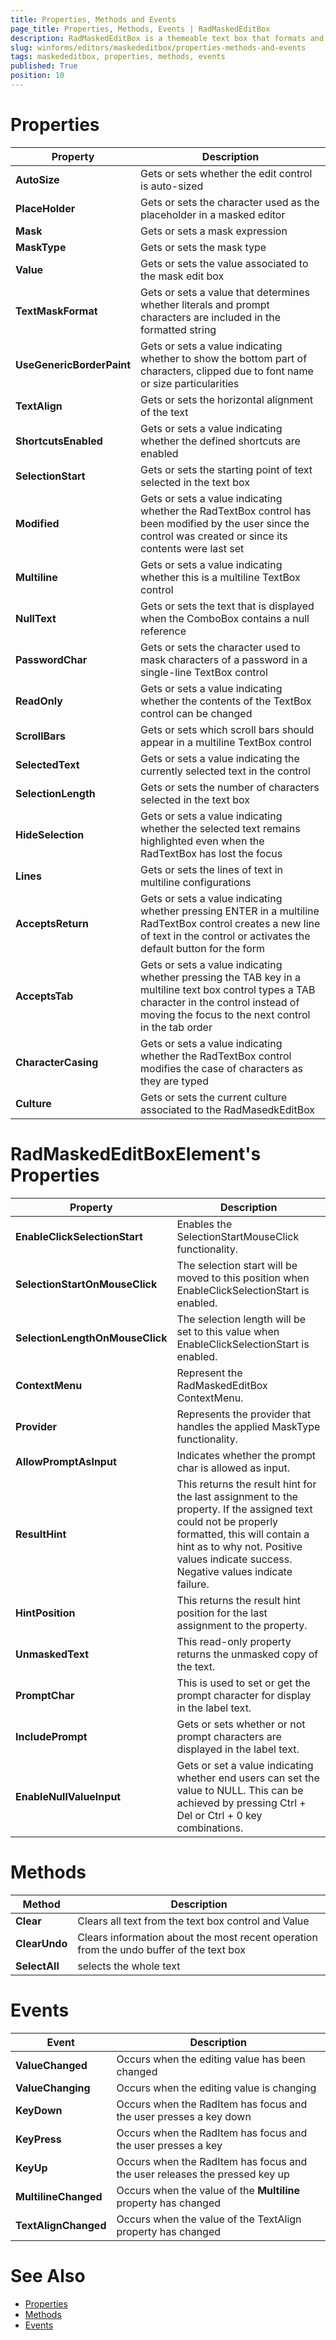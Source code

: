 ```yaml
---
title: Properties, Methods and Events
page_title: Properties, Methods, Events | RadMaskedEditBox
description: RadMaskedEditBox is a themeable text box that formats and constrains text to a predefined pattern or a pattern you define. The article lists the important properties, methods and events.
slug: winforms/editors/maskededitbox/properties-methods-and-events
tags: maskededitbox, properties, methods, events
published: True
position: 10
---
```


# Properties

|Property|Description|
|------|------|
|__AutoSize__|Gets or sets whether the edit control is auto-sized|
|__PlaceHolder__|Gets or sets the character used as the placeholder in a masked editor|
|__Mask__|Gets or sets a mask expression|
|__MaskType__|Gets or sets the mask type|
|__Value__|Gets or sets the value associated to the mask edit box|
|__TextMaskFormat__|Gets or sets a value that determines whether literals and prompt characters are included in the formatted string|
|__UseGenericBorderPaint__|Gets or sets a value indicating whether to show the bottom part of characters, clipped due to font name or size particularities|
|__TextAlign__|Gets or sets the horizontal alignment of the text|
|__ShortcutsEnabled__|Gets or sets a value indicating whether the defined shortcuts are enabled|
|__SelectionStart__|Gets or sets the starting point of text selected in the text box|
|__Modified__|Gets or sets a value indicating whether the RadTextBox control has been modified by the user since the control was created or since its contents were last set|
|__Multiline__|Gets or sets a value indicating whether this is a multiline TextBox control|
|__NullText__|Gets or sets the text that is displayed when the ComboBox contains a null reference|
|__PasswordChar__|Gets or sets the character used to mask characters of a password in a single-line TextBox control|
|__ReadOnly__|Gets or sets a value indicating whether the contents of the TextBox control can be changed|
|__ScrollBars__|Gets or sets which scroll bars should appear in a multiline TextBox control|
|__SelectedText__|Gets or sets a value indicating the currently selected text in the control|
|__SelectionLength__|Gets or sets the number of characters selected in the text box|
|__HideSelection__|Gets or sets a value indicating whether the selected text remains highlighted even when the RadTextBox has lost the focus|
|__Lines__|Gets or sets the lines of text in multiline configurations|
|__AcceptsReturn__|Gets or sets a value indicating whether pressing ENTER in a multiline RadTextBox control creates a new line of text in the control or activates the default button for the form|
|__AcceptsTab__|Gets or sets a value indicating whether pressing the TAB key in a multiline text box control types a TAB character in the control instead of moving the focus to the next control in the tab order|
|__CharacterCasing__|Gets or sets a value indicating whether the RadTextBox control modifies the case of characters as they are typed|
|__Culture__|Gets or sets the current culture associated to the RadMasedkEditBox|

# RadMaskedEditBoxElement's Properties

|Property|Description|
|------|------|
|**EnableClickSelectionStart**|Enables the SelectionStartMouseClick functionality.|
|**SelectionStartOnMouseClick**|The selection start will be moved to this position when EnableClickSelectionStart is enabled.|
|**SelectionLengthOnMouseClick**|The selection length will be set to this value when EnableClickSelectionStart is enabled.|
|**ContextMenu**|Represent the RadMaskedEditBox ContextMenu.|
|**Provider**|Represents the provider that handles the applied MaskType functionality.|
|**AllowPromptAsInput**|Indicates whether the prompt char is allowed as input.|
|**ResultHint**|This returns the result hint for the last assignment to the property. If the assigned text could not be properly formatted, this will contain a hint as to why not. Positive values indicate success.  Negative values indicate failure.|
|**HintPosition**|This returns the result hint position for the last assignment to the property.|
|**UnmaskedText**|This read-only property returns the unmasked copy of the text.|
|**PromptChar**|This is used to set or get the prompt character for display in the label text.|
|**IncludePrompt**|Gets or sets whether or not prompt characters are displayed in the label text.|
|**EnableNullValueInput**|Gets or set a value indicating whether end users can set the value to NULL. This can be achieved by pressing Ctrl + Del or Ctrl + 0 key combinations.|

# Methods

|Method|Description|
|------|------|
|__Clear__|Clears all text from the text box control and Value|
|__ClearUndo__|Clears information about the most recent operation from the undo buffer of the text box|
|__SelectAll__|selects the whole text|

# Events

|Event|Description|
|------|------|
|__ValueChanged__|Occurs when the editing value has been changed|
|__ValueChanging__|Occurs when the editing value is changing|
|__KeyDown__|Occurs when the RadItem has focus and the user presses a key down|
|__KeyPress__|Occurs when the RadItem has focus and the user presses a key|
|__KeyUp__|Occurs when the RadItem has focus and the user releases the pressed key up|
|__MultilineChanged__|Occurs when the value of the __Multiline__ property has changed|
|__TextAlignChanged__|Occurs when the value of the TextAlign property has changed|

# See Also

* [Properties](https://docs.telerik.com/devtools/winforms/api/telerik.wincontrols.ui.radmaskededitbox.html#properties)
* [Methods](https://docs.telerik.com/devtools/winforms/api/telerik.wincontrols.ui.radmaskededitbox.html#methods)
* [Events](https://docs.telerik.com/devtools/winforms/api/telerik.wincontrols.ui.radmaskededitbox.html#events)

